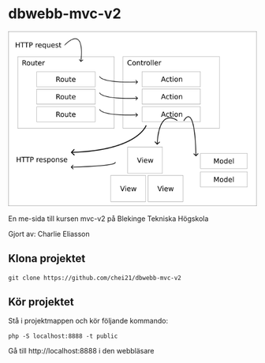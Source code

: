 # dbwebb-mvc-v2

![Bild för mvc kursen](./public/img/mvc.png)

En me-sida till kursen mvc-v2 på Blekinge Tekniska Högskola

Gjort av: Charlie Eliasson

## Klona projektet

```
git clone https://github.com/chei21/dbwebb-mvc-v2
```

## Kör projektet

Stå i projektmappen och kör följande kommando:

```
php -S localhost:8888 -t public
```

Gå till http://localhost:8888 i den webbläsare